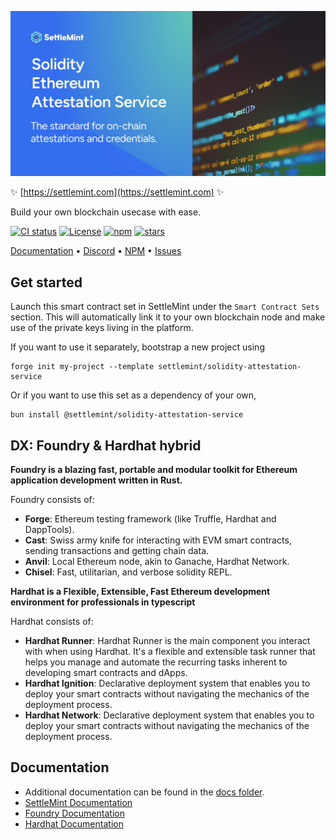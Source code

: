 ![logo](https://github.com/settlemint/solidity-attestation-service/blob/main/OG_Solidity.jpg)

✨ [https://settlemint.com](https://settlemint.com) ✨

Build your own blockchain usecase with ease.

[![CI status](https://github.com/settlemint/solidity-attestation-service/actions/workflows/solidity.yml/badge.svg?event=push&branch=main)](https://github.com/settlemint/solidity-attestation-service/actions?query=branch%3Amain) [![License](https://img.shields.io/npm/l/@settlemint/solidity-attestation-service)](https://fsl.software) [![npm](https://img.shields.io/npm/dw/@settlemint/solidity-attestation-service)](https://www.npmjs.com/package/@settlemint/solidity-attestation-service) [![stars](https://img.shields.io/github/stars/settlemint/solidity-attestation-service)](https://github.com/settlemint/solidity-attestation-service)

[Documentation](https://console.settlemint.com/documentation/) • [Discord](https://discord.com/invite/Mt5yqFrey9) • [NPM](https://www.npmjs.com/package/@settlemint/solidity-attestation-service) • [Issues](https://github.com/settlemint/solidity-attestation-service/issues)

## Get started

Launch this smart contract set in SettleMint under the `Smart Contract Sets` section. This will automatically link it to your own blockchain node and make use of the private keys living in the platform.

If you want to use it separately, bootstrap a new project using

```shell
forge init my-project --template settlemint/solidity-attestation-service
```

Or if you want to use this set as a dependency of your own,

```shell
bun install @settlemint/solidity-attestation-service
```

## DX: Foundry & Hardhat hybrid

**Foundry is a blazing fast, portable and modular toolkit for Ethereum application development written in Rust.**

Foundry consists of:

- **Forge**: Ethereum testing framework (like Truffle, Hardhat and DappTools).
- **Cast**: Swiss army knife for interacting with EVM smart contracts, sending transactions and getting chain data.
- **Anvil**: Local Ethereum node, akin to Ganache, Hardhat Network.
- **Chisel**: Fast, utilitarian, and verbose solidity REPL.

**Hardhat is a Flexible, Extensible, Fast Ethereum development environment for professionals in typescript**

Hardhat consists of:

- **Hardhat Runner**: Hardhat Runner is the main component you interact with when using Hardhat. It's a flexible and extensible task runner that helps you manage and automate the recurring tasks inherent to developing smart contracts and dApps.
- **Hardhat Ignition**: Declarative deployment system that enables you to deploy your smart contracts without navigating the mechanics of the deployment process.
- **Hardhat Network**: Declarative deployment system that enables you to deploy your smart contracts without navigating the mechanics of the deployment process.

## Documentation

- Additional documentation can be found in the [docs folder](./docs).
- [SettleMint Documentation](https://console.settlemint.com/documentation/docs/using-platform/dev-tools/code-studio/smart-contract-sets/deploying-a-contract/)
- [Foundry Documentation](https://book.getfoundry.sh/)
- [Hardhat Documentation](https://hardhat.org/hardhat-runner/docs/getting-started)


